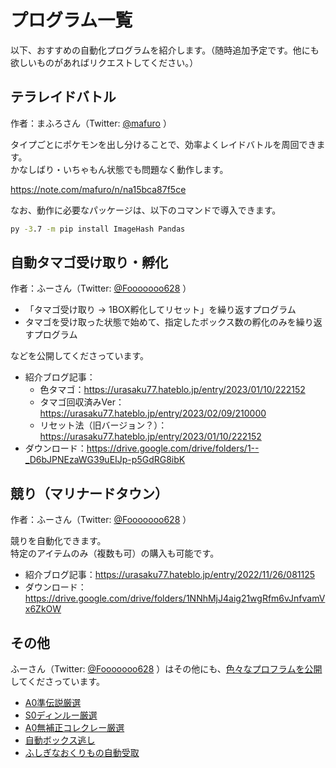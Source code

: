 # プログラム一覧

以下、おすすめの自動化プログラムを紹介します。（随時追加予定です。他にも欲しいものがあればリクエストしてください。）

## テラレイドバトル
作者：まふろさん（Twitter: [@mafuro](https://twitter.com/mafuro) ）

タイプごとにポケモンを出し分けることで、効率よくレイドバトルを周回できます。<br />
かなしばり・いちゃもん状態でも問題なく動作します。

https://note.com/mafuro/n/na15bca87f5ce

なお、動作に必要なパッケージは、以下のコマンドで導入できます。

```cmd
py -3.7 -m pip install ImageHash Pandas
```

## 自動タマゴ受け取り・孵化
作者：ふーさん（Twitter: [@Fooooooo628](https://twitter.com/Fooooooo628) ）

- 「タマゴ受け取り → 1BOX孵化してリセット」を繰り返すプログラム
- タマゴを受け取った状態で始めて、指定したボックス数の孵化のみを繰り返すプログラム

などを公開してくださっています。

- 紹介ブログ記事：
  - 色タマゴ：https://urasaku77.hateblo.jp/entry/2023/01/10/222152
  - タマゴ回収済みVer：https://urasaku77.hateblo.jp/entry/2023/02/09/210000
  - リセット法（旧バージョン？）：https://urasaku77.hateblo.jp/entry/2023/01/10/222152
- ダウンロード：https://drive.google.com/drive/folders/1--_D6bJPNEzaWG39uEIJp-p5GdRG8ibK

## 競り（マリナードタウン）
作者：ふーさん（Twitter: [@Fooooooo628](https://twitter.com/Fooooooo628) ）

競りを自動化できます。<br />
特定のアイテムのみ（複数も可）の購入も可能です。

- 紹介ブログ記事：https://urasaku77.hateblo.jp/entry/2022/11/26/081125
- ダウンロード：https://drive.google.com/drive/folders/1NNhMjJ4aig21wgRfm6vJnfvamVx6ZkOW

## その他
ふーさん（Twitter: [@Fooooooo628](https://twitter.com/Fooooooo628) ）はその他にも、[色々なプロフラムを公開](https://drive.google.com/drive/folders/1EVieDCnxpkClyGKOCvwGZj7sct2hPZQF)してくださっています。

- [A0準伝説厳選](https://urasaku77.hateblo.jp/entry/2022/12/15/222405)
- [S0ディンルー厳選](https://urasaku77.hateblo.jp/entry/2022/12/24/210000)
- [A0無補正コレクレー厳選](https://urasaku77.hateblo.jp/entry/2022/12/29/093000)
- [自動ボックス逃し](https://urasaku77.hateblo.jp/entry/2023/01/24/220000)
- [ふしぎなおくりもの自動受取](https://drive.google.com/drive/folders/13gJ0gzB1nrLAEMZT3ble8IDfiYF8Rw6Y)
